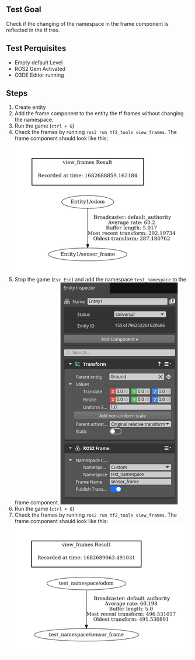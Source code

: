 ## Test Goal

Check if the changing of the namespace in the frame component is reflected in the tf tree.

## Test Perquisites

- Empty default Level
- ROS2 Gem Activated
- O3DE Editor running

## Steps

1. Create entity
2. Add the frame component to the entity the tf frames without changing the namespace.
3. Run the game (`ctrl + G`)
4. Check the frames by running `ros2 run tf2_tools view_frames`. The frame component should look like this:
![frames without namespace](asset/frames-without-namespace.png)
1. Stop the game (`Esc Esc`) and add the namespace `test_namespace` to the frame component.
![add namespace](asset/add-custom-namespace.png)
1. Run the game (`ctrl + G`)
2. Check the frames by running `ros2 run tf2_tools view_frames`. The frame component should look like this:
![frames with namespace](asset/frames-with-namespace.png)